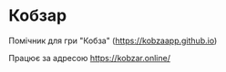 # Кобзар
Помічник для гри "Кобза" (https://kobzaapp.github.io)

Працює за адресою https://kobzar.online/
